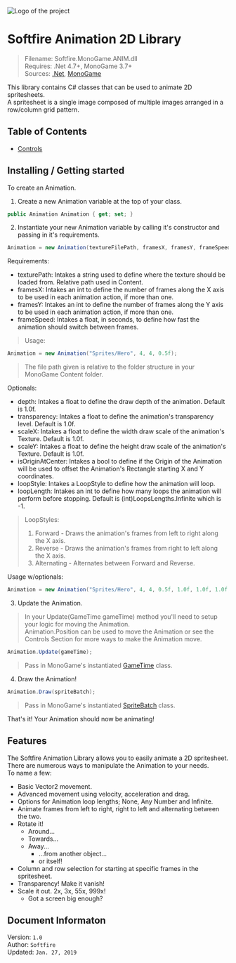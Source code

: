 ﻿![Logo of the project]()

# Softfire Animation 2D Library
> Filename: Softfire.MonoGame.ANIM.dll  
> Requires: .Net 4.7+, MonoGame 3.7+  
> Sources: [.Net](https://www.microsoft.com/en-us/download/details.aspx?id=55170), [MonoGame](http://www.monogame.net)

This library contains C# classes that can be used to animate 2D spritesheets.  
A spritesheet is a single image composed of multiple images arranged in a row/column grid pattern.

## Table of Contents

- [Controls](CONTROLS.md)

## Installing / Getting started

To create an Animation.

1. Create a new Animation variable at the top of your class.

```C#
public Animation Animation { get; set; }
```

2. Instantiate your new Animation variable by calling it's constructor and passing in it's requirements.

```C#
Animation = new Animation(textureFilePath, framesX, framesY, frameSpeed);
```

Requirements:

- texturePath: Intakes a string used to define where the texture should be loaded from. Relative path used in Content.
- framesX: Intakes an int to define the number of frames along the X axis to be used in each animation action, if more than one.
- framesY: Intakes an int to define the number of frames along the Y axis to be used in each animation action, if more than one.
- frameSpeed: Intakes a float, in seconds, to define how fast the animation should switch between frames.

>Usage:

```C#
Animation = new Animation("Sprites/Hero", 4, 4, 0.5f);
```

>The file path given is relative to the folder structure in your MonoGame Content folder.

Optionals:

- depth: Intakes a float to define the draw depth of the animation. Default is 1.0f.
- transparency: Intakes a float to define the animation's transparency level. Default is 1.0f.
- scaleX: Intakes a float to define the width draw scale of the animation's Texture. Default is 1.0f.
- scaleY: Intakes a float to define the height draw scale of the animation's Texture. Default is 1.0f.
- isOriginAtCenter: Intakes a bool to define if the Origin of the Animation will be used to offset the Animation's Rectangle starting X and Y coordinates.
- loopStyle: Intakes a LoopStyle to define how the animation will loop.
- loopLength: Intakes an int to define how many loops the animation will perform before stopping. Default is (int)LoopsLengths.Infinite which is -1.

> LoopStyles:  
> 1. Forward - Draws the animation's frames from left to right along the X axis.
> 2. Reverse - Draws the animation's frames from right to left along the X axis.
> 3. Alternating - Alternates between Forward and Reverse.

Usage w/optionals:

```C#
Animation = new Animation("Sprites/Hero", 4, 4, 0.5f, 1.0f, 1.0f, 1.0f, 1.0f, true, Animation.LoopStyles.Forward, (int)Animation.LoopLengths.Infinite);
```

3. Update the Animation.
> In your Update(GameTime gameTime) method you'll need to setup your logic for moving the Animation.  
> Animation.Position can be used to move the Animation or see the Controls Section for more ways to make the Animation move.

```C#
Animation.Update(gameTime);
```
> Pass in MonoGame's instantiated [GameTime](http://www.monogame.net/documentation/?page=T_Microsoft_Xna_Framework_GameTime) class.

4. Draw the Animation!

```C#
Animation.Draw(spriteBatch);
```
> Pass in MonoGame's instantiated [SpriteBatch](http://www.monogame.net/documentation/?page=T_Microsoft_Xna_Framework_Graphics_SpriteBatch) class.

That's it! Your Animation should now be animating!

## Features

The Softfire Animation Library allows you to easily animate a 2D spritesheet.  
There are numerous ways to manipulate the Animation to your needs.  
To name a few:  

- Basic Vector2 movement.
- Advanced movement using velocity, acceleration and drag.
- Options for Animation loop lengths; None, Any Number and Infinite.
- Animate frames from left to right, right to left and alternating between the two.
- Rotate it!
  - Around...
  - Towards...
  - Away...
    - ...from another object...
    - or itself!
- Column and row selection for starting at specific frames in the spritesheet.
- Transparency! Make it vanish!
- Scale it out. 2x, 3x, 55x, 999x!
  - Got a screen big enough?

## Document Informaton

Version: `1.0`  
Author: `Softfire`  
Updated: `Jan. 27, 2019` 